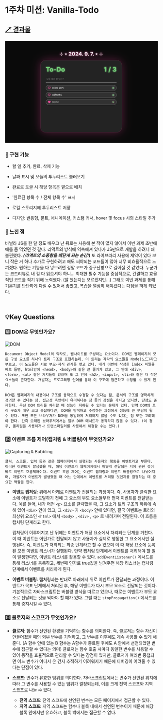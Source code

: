 # 1주차 미션: Vanilla-Todo

## [🪄 결과물]((https://vanilla-todo-19th-dh.vercel.app/))

![screen](./screen.png)

### 🩵 구현 기능
- 할 일 추가, 완료, 삭제 기능

- 날짜 표시 및 오늘의 투두리스트 불러오기

- 완료로 토글 시 해당 항목은 밑으로 배치

- '완료된 항목 수 / 전체 항목 수' 표시

- 로컬 스토리지에 투두리스트 저장

- 디자인: 반응형, 폰트, 애니메이션, 커스텀 커서, hover 및 focus 시의 스타일 추가

### 🩵 느낀 점
바닐라 JS를 한 달 정도 배우고 난 뒤로는 사용헤 본 적이 많지 않아서 이번 과제 초반에 애를 좀 먹었던 것 같다. 리액트의 방식에 익숙해져 있다가 JS만으로 개발을 하려니 꽤 불편했다. **<em>(리액트의 소중함을 깨닫게 되는 순간!)</em>** 또 라이브러리 사용에 제약이 있다 보니 작은 거 하나 추가로 구현하려고 해도 써야되는 코드들이 많아 너무 비효율적으로 느껴졌다. 원하는 기능을 다 넣으려면 정말 코드가 중구난방으로 길어질 것 같았다. 누군가는 코드리뷰로 내 걸 다 읽으셔야 하니... 최대한 필수 기능을 중심적으로, 간결하고 효율적인 코드를 적기 위해 노력했다. (잘 했는지는 모르겠지만...) 그래도 이번 과제를 통해 기본기를 탄탄하게 다질 수 있어서 좋았고, 복습을 열심히 해야겠다는 다짐을 하게 되었다.

<br/>

## 💡Key Questions

### 1️⃣ DOM은 무엇인가요?
![DOM](https://www.freecodecamp.org/news/content/images/2024/01/9-dom-example.png)

    Document Object Model의 약자로, 웹사이트를 구성하는 요소이다. DOM은 웹페이지의 모든 구성 요소를 하나의 트리 구조로 표현하는데, 이 트리는 각각의 요소들을 Node(노드)라고 부르고, 이 노드들은 서로 부모-자식 관계를 맺고 있다. 내가 이번에 작성한 index 파일을 예로 들면, html안에 <head>, <body>와 같은 큰 줄기가 있고, 그 안에 <div>, <form>, <ul> 같은 가지들이 있으며 또 그 안에 <h2>, <input>, <li>와 같은 더 작은 요소들이 존재한다. 개발자는 프로그래밍 언어를 통해 이 구조에 접근하고 수정할 수 있게 된다.
    
    DOM은 웹페이지의 내용이나 구조를 동적으로 수정할 수 있다는 점, 문서의 구조를 명확하게 정의할 수 있다는 점, 접근성 측면에서 유리하다는 점 등의 장점을 가지고 있지만, 단점도 존재한다. 우선 DOM 트리를 처리할 때 성능이 저하될 수 있다는 문제가 있다. 만약 DOM의 트리 구조가 매우 크고 복잡하다면, DOM을 탐색하고 수정하는 과정에서 성능에 큰 부담이 될 수 있다. 또한 모든 브라우저가 DOM을 동일하게 처리하지 않을 수도 있다는 점 또한 고려해야 한다. 간혹 오래된 브라우저에서는 일부 DOM 메서드가 동작하지 않을 수 있다. (이 경우, 폴리필을 사용하거나 트랜스파일러를 사용해서 해결할 수는 있다.)

### 2️⃣ 이벤트 흐름 제어(캡처링 & 버블링)이 무엇인가요?
![Capturing & Bubbling](https://user-images.githubusercontent.com/58619071/193438888-ceef93fd-e232-43bd-95a3-fbb1e83c56f8.png)

    클릭, 스크롤, 입력 등과 같은 웹페이지에서 실행되는 사용자의 행동을 이벤트라고 부른다. 이러한 이벤트가 발생했을 때, 해당 이벤트가 웹페이지에서 어떻게 전달되는 지에 관한 것이 바로 이벤트 흐름제어이다. 이벤트 흐름 제어는 이벤트 캡처링과 이벤트 버블링으로 나뉘어지며, 개발자가 이벤트가 발생했을 때 어느 단계에서 이벤트를 처리할 것인지를 결정하는 데 중요한 역할을 한다. 

- **이벤트 캡처링**: 위에서 아래로 이벤트가 전달되는 과정이다. 즉, 사용자가 클릭한 요소에 이벤트가 도달하기 전에 그 요소의 부모 요소들부터 먼저 이벤트를 전달받는다. 예를 들어, 내가 어떤 `<p>` 요소를 클릭했을 때, 그 요소가 트리 구조의 하위에 속해 있어 `<div>` 안에 있고, 그 `<div>` 가 `<body>` 안에 있다면, 결국 이벤트는 트리의 최상위 요소인 `<html>` 에서 `<body>` , `<div>` , `<p>` 로 내려가며 전달된다. 이 흐름을 캡처링 단계라고 한다.

  캡처링이 이루어지고 난 뒤에는 이벤트가 해당 요소에서 처리되는 단계를 거친다. 이 때 이벤트는 어딘가로 전달되지 않고 사용자가 실제로 행동한 그 요소에서만 실행된다. 즉, 이벤트가 처리되는 최종 단계라고 할 수 있으며 이 때 해당 요소에 등록된 모든 이벤트 리스너가 실행된다. 만약 캡처링 단계에서 이벤트를 처리해야 할 일이 발생한다면, 이벤트 리스너를 활용할 수 있다. `addEventListener()` 메서드를 통해 리스너를 등록하고,  세번째 인자로 true값을 넘겨주면 해당 리스너는 캡처링 단계에서 이벤트를 처리하게 된다.
  
- **이벤트 버블링**: 캡처링과는 반대로 아래에서 위로 이벤트가 전달되는 과정이다. 이벤트가 목표 단계에서 처리된 후, 해당 이벤트가 다시 부모 요소로 전달되는 것이다. 기본적으로 자바스크립트는 버블링 방식을 따르고 있으나, 때로는 이벤트가 부모 요소로 전달되는 것을 막아야 할 때가 있다. 그럴 때는 `stopPropagation()` 메서드를 통해 중지시킬 수 있다.

### 3️⃣ 클로저와 스코프가 무엇인가요?
- **클로저**: 함수가 선언된 환경을 기억하는 함수를 의미한다. 즉, 클로저는 함수 자신이 만들어졌을 때의 외부 변수를 기억하고, 그 변수를 이후에도 계속 사용할 수 있게 해준다. (A 함수 안에 있는 B 함수는 A함수가 종료된 후에도 A 안에서 선언되었던 변수에 접근할 수 있다는 의미) 클로저는 함수 호출 시마다 동일한 변수를 사용할 수 있어 동작을 효율적으로 관리할 수 있다는 장점이 있지만, 클로저가 여러번 중첩되면 어느 변수가 어디서 온 건지 추적하기 어려워지기 때문에 디버깅이 어려울 수 있다는 단점이 있다.

- **스코프**: 변수가 유효한 범위를 의미한다. 자바스크립트에서는 변수가 선언된 위치에 따라 그 변수를 사용할 수 있는 범위가 결정되는데, 이를 크게 전역 스코프와 지역 스코프로 나눌 수 있다.
  - **전역 스코프**: 전역 스코프에 선언된 변수는 모든 페이지에서 접근할 수 있다.
  - **지역 스코프**: 지역 스코프는 함수나 블록 내에서 선언된 변수이기 때문에 해당 블록 안에서만 유효하고, 블록 밖에서는 접근할 수 없다.
